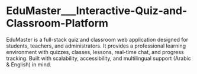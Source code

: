 # EduMaster___Interactive-Quiz-and-Classroom-Platform
EduMaster is a full-stack quiz and classroom web application designed for students, teachers, and administrators. It provides a professional learning environment with quizzes, classes, lessons, real-time chat, and progress tracking. Built with scalability, accessibility, and multilingual support (Arabic &amp; English) in mind.
